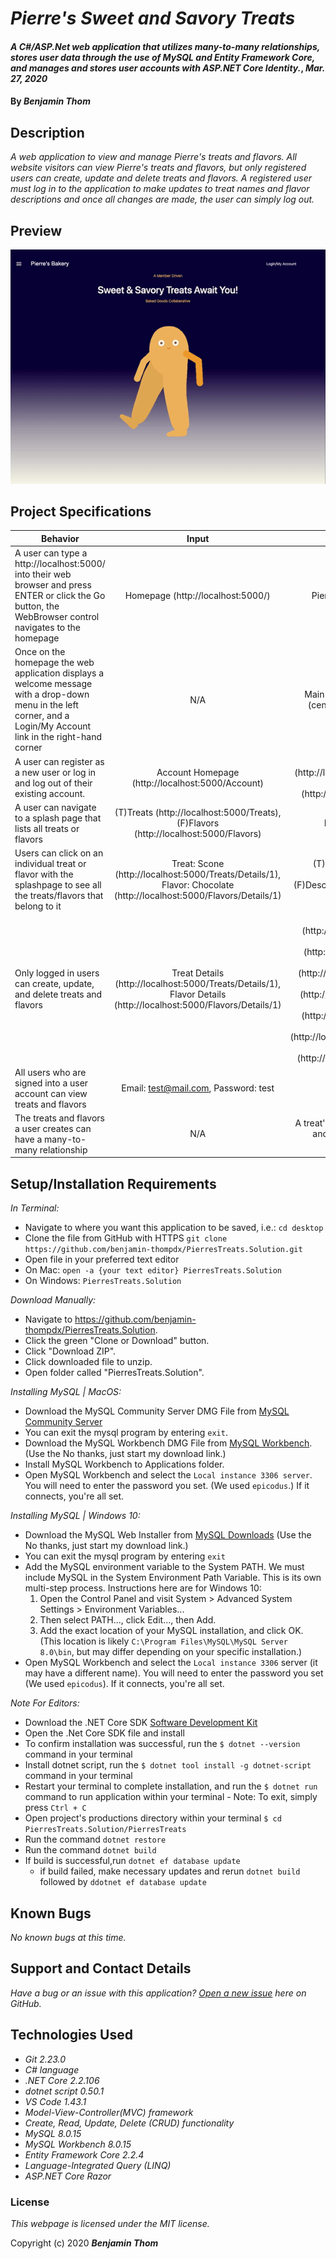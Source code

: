 # _Pierre's Sweet and Savory Treats_

#### _A C#/ASP.Net web application that utilizes many-to-many relationships, stores user data through the use of MySQL and Entity Framework Core, and manages and stores user accounts with ASP.NET Core Identity._, _Mar. 27, 2020_

#### By **_Benjamin Thom_**

## Description

_A web application to view and manage Pierre's treats and flavors. All website visitors can view Pierre's treats and flavors, but only registered users can create, update and delete treats and flavors. A registered user must log in to the application to make updates to treat names and flavor descriptions and once all changes are made, the user can simply log out._

## Preview
![Landing Page Preview](PierresTreats/wwwroot/img/PierresTreatsPreview.gif)

## Project Specifications

| Behavior | Input | Output |
|---|:---:|:---:|
|A user can type a http://localhost:5000/ into their web browser and press ENTER or click the Go button, the WebBrowser control navigates to the homepage|Homepage (http://localhost:5000/)|Pierre's Sweet and Savory Treats|
|Once on the homepage the web application displays a welcome message with a drop-down menu in the left corner, and a Login/My Account link in the right-hand corner|N/A|Main Menu (left), Welcome Message (center), Login/ My Account (right)|
|A user can register as a new user or log in and log out of their existing account.|Account Homepage (http://localhost:5000/Account)|Register (http://localhost:5000/Account/Register), Log in (http://localhost:5000/Account/Login)|
|A user can navigate to a splash page that lists all treats or flavors|(T)Treats (http://localhost:5000/Treats), (F)Flavors (http://localhost:5000/Flavors)|List of treats, List of flavors|
|Users can click on an individual treat or flavor with the splashpage to see all the treats/flavors that belong to it|Treat: Scone (http://localhost:5000/Treats/Details/1), Flavor: Chocolate (http://localhost:5000/Flavors/Details/1)|(T)Name:Scone Flavors the treat contains:Chocolate, (F)Description:Chocolate Treats the flavor belongs to:Scone|
|Only logged in users can create, update, and delete treats and flavors|Treat Details (http://localhost:5000/Treats/Details/1), Flavor Details (http://localhost:5000/Flavors/Details/1)|(T)Create (http://localhost:5000/Treats/Create), (T)Edit (http://localhost:5000/Treats/Edit/1), (T)Delete (http://localhost:5000/Treats/Delete/1), (F)Create (http://localhost:5000/Flavors/Create), (F)Edit (http://localhost:5000/Flavors/Edit/1), (F)Add Treat To Flavor (http://localhost:5000/Flavors/AddTreat/1), (F)Delete (http://localhost:5000/Flavors/Delete/1)|
|All users who are signed into a user account can view treats and flavors|Email: test@mail.com, Password: test|Hello, test@mail.com!|
|The treats and flavors a user creates can have a many-to-many relationship|N/A|A treat's flavors: "chocolate, chai, butter" and a flavor's treats: "croissants, cheesecake, cupcake"|

## Setup/Installation Requirements

_In Terminal:_

* Navigate to where you want this application to be saved, i.e.:
```cd desktop```
* Clone the file from GitHub with HTTPS
```git clone https://github.com/benjamin-thompdx/PierresTreats.Solution.git```
* Open file in your preferred text editor
* On Mac: ```open -a {your text editor} PierresTreats.Solution```
* On Windows: ```PierresTreats.Solution```

_Download Manually:_

* Navigate to https://github.com/benjamin-thompdx/PierresTreats.Solution.
* Click the green "Clone or Download" button.
* Click "Download ZIP".
* Click downloaded file to unzip.
* Open folder called "PierresTreats.Solution".

_Installing MySQL | MacOS:_

* Download the MySQL Community Server DMG File from [MySQL Community Server](https://dev.mysql.com/downloads/file/?id=484914)
* You can exit the mysql program by entering ```exit```.
* Download the MySQL Workbench DMG File from [MySQL Workbench](https://dev.mysql.com/downloads/file/?id=484391). (Use the No thanks, just start my download link.)
* Install MySQL Workbench to Applications folder.
* Open MySQL Workbench and select the ```Local instance 3306 server```. You will need to enter the password you set. (We used ```epicodus```.) If it connects, you're all set.

_Installing MySQL | Windows 10:_

* Download the MySQL Web Installer from [MySQL Downloads](https://dev.mysql.com/downloads/file/?id=484919) (Use the No thanks, just start my download link.)
* You can exit the mysql program by entering ```exit```
* Add the MySQL environment variable to the System PATH. We must include MySQL in the System Environment Path Variable. This is its own multi-step process. Instructions here are for Windows 10:
  1. Open the Control Panel and visit System > Advanced System Settings > Environment Variables...
  2. Then select PATH..., click Edit..., then Add.
  3. Add the exact location of your MySQL installation, and click OK. (This location is likely ```C:\Program Files\MySQL\MySQL Server 8.0\bin```, but may differ depending on your specific installation.)
* Open MySQL Workbench and select the ```Local instance 3306``` server (it may have a different name). You will need to enter the password you set (We used ```epicodus```). If it connects, you're all set.

_Note For Editors:_ 

* Download the .NET Core SDK [Software Development Kit](https://dotnet.microsoft.com/download)
* Open the .Net Core SDK file and install
* To confirm installation was successful, run the ```$ dotnet --version``` command in your terminal
* Install dotnet script, run the ```$ dotnet tool install -g dotnet-script``` command in your terminal
* Restart your terminal to complete installation, and run the ```$ dotnet run``` command to run application within your terminal - Note: To exit, simply press ```Ctrl + C```
* Open project's productions directory within your terminal ```$ cd PierresTreats.Solution/PierresTreats```
* Run the command ```dotnet restore```
* Run the command ```dotnet build``` 
* If build is successful,run ```dotnet ef database update```
  * if build failed, make necessary updates and rerun ```dotnet build``` followed by ```ddotnet ef database update```

## Known Bugs

_No known bugs at this time._

## Support and Contact Details

_Have a bug or an issue with this application? [Open a new issue](https://github.com/benjamin-thompdx/PierresTreats.Solution/issues) here on GitHub._

## Technologies Used

* _Git 2.23.0_
* _C# language_
* _.NET Core 2.2.106_
* _dotnet script 0.50.1_
* _VS Code 1.43.1_
* _Model-View-Controller(MVC) framework_
* _Create, Read, Update, Delete (CRUD) functionality_
* _MySQL 8.0.15_
* _MySQL Workbench 8.0.15_
* _Entity Framework Core 2.2.4_
* _Language-Integrated Query (LINQ)_
* _ASP.NET Core Razor_

### License

*This webpage is licensed under the MIT license.*

Copyright (c) 2020 **_Benjamin Thom_**